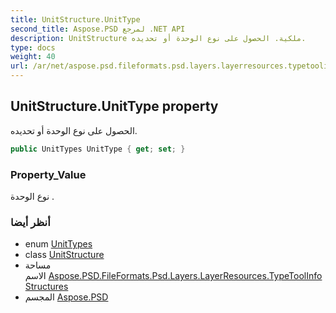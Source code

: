```yaml
---
title: UnitStructure.UnitType
second_title: Aspose.PSD لمرجع .NET API
description: UnitStructure ملكية. الحصول على نوع الوحدة أو تحديده.
type: docs
weight: 40
url: /ar/net/aspose.psd.fileformats.psd.layers.layerresources.typetoolinfostructures/unitstructure/unittype/
---
```

## UnitStructure.UnitType property

الحصول على نوع الوحدة أو تحديده.

```csharp
public UnitTypes UnitType { get; set; }
```

### Property_Value

نوع الوحدة .

### أنظر أيضا

* enum [UnitTypes](../../unittypes/)
* class [UnitStructure](../)
* مساحة الاسم [Aspose.PSD.FileFormats.Psd.Layers.LayerResources.TypeToolInfoStructures](../../unitstructure/)
* المجسم [Aspose.PSD](../../../)


